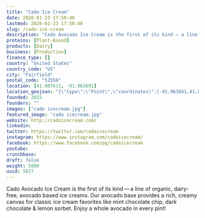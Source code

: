 ```yaml
---
title: "Cado Ice Cream"
date: 2020-01-23 17:50:40
lastmod: 2020-01-23 17:50:40
slug: /cado-ice-cream
description: "Cado Avocado Ice Cream is the first of its kind — a line of organic, dairy-free, avocado based ice creams. Our avocado base provides a rich, creamy canvas for classic ice cream favorites like mint chocolate chip, dark chocolate & lemon sorbet. Enjoy a whole avocado in every pint!"
proteins: [Plant-Based]
products: [Dairy]
business: [Production]
finance_type: []
country: "United States"
country_code: "US"
city: "Fairfield"
postal_code: "52556"
location: [41.007611, -91.963691]
location_geojson: "{\"type\":\"Point\",\"coordinates\":[-91.963691,41.007611]}"
founded: 2015
founders: ""
images: ["cado icecream.jpg"]
featured_image: "cado icecream.jpg"
website: http://cadoicecream.com/
linkedin: 
twitter: https://twitter.com/cadoicecream
instagram: https://www.instagram.com/cadoicecream/
facebook: https://www.facebook.com/pg/cadoicecream
youtube: 
crunchbase: 
draft: false
weight: 5000
uuid: 5627
---
```

Cado Avocado Ice Cream is the first of its kind — a line of organic, dairy-free, avocado based ice creams. Our avocado base provides a rich, creamy canvas for classic ice cream favorites like mint chocolate chip, dark chocolate & lemon sorbet. Enjoy a whole avocado in every pint!
